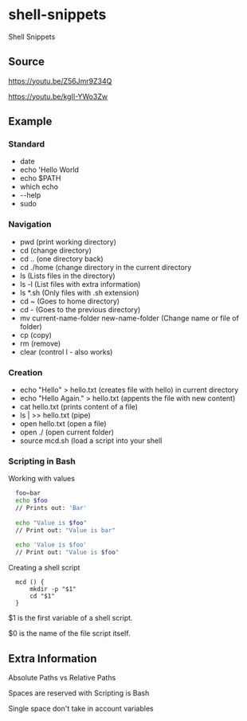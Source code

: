# shell-snippets
Shell Snippets

## Source
https://youtu.be/Z56Jmr9Z34Q

https://youtu.be/kgII-YWo3Zw

## Example

### Standard
- date
- echo 'Hello World
- echo $PATH
- which echo
- --help
- sudo

### Navigation
- pwd (print working directory)
- cd (change directory)
- cd .. (one directory back)
- cd ./home (change directory in the current directory
- ls (Lists files in the directory)
- ls -l (List files with extra information)
- ls *.sh (Only files with .sh extension)
- cd ~ (Goes to home directory)
- cd - (Goes to the previous directory)
- mv current-name-folder new-name-folder (Change name or file of folder)
- cp (copy)
- rm (remove)
- clear (control l - also works)

### Creation
- echo "Hello" > hello.txt (creates file with hello) in current directory
- echo "Hello Again." > hello.txt (appents the file with new content)
- cat hello.txt (prints content of a file)
- ls | >> hello.txt (pipe)
- open hello.txt (open a file)
- open ./ (open current folder)
- source mcd.sh (load a script into your shell

### Scripting in Bash

Working with values
``` Bash
  foo=bar
  echo $foo
  // Prints out: 'Bar'
  
  echo "Value is $foo"
  // Print out: "Value is bar"
  
  echo 'Value is $foo'
  // Print out: "Value is $foo"
```

Creating a shell script
``` Shell
  mcd () {
      mkdir -p "$1"
      cd "$1"
  }
```

$1 is the first variable of a shell script.

$0 is the name of the file script itself.


## Extra Information

Absolute Paths vs Relative Paths

Spaces are reserved with Scripting is Bash

Single space don't take in account variables


